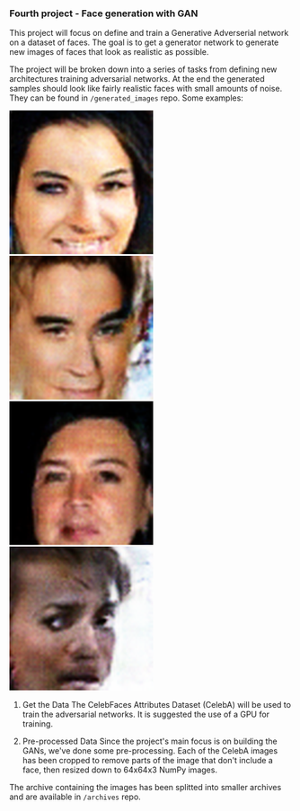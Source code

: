 ### Fourth project - Face generation with GAN

 This project will focus on define and train a Generative Adverserial network on a dataset of faces. The goal is to get a generator network to generate new images of faces that look as realistic as possible.

 The project will be broken down into a series of tasks from defining new architectures training adversarial networks. At the end the generated samples should look like fairly realistic faces with small amounts of noise. They can be found in ``/generated_images`` repo.
 Some examples:

 
 ![Alt text](https://github.com/heisenbrook/udacity-deep-learning-projects/blob/main/4_GAN_project/generated_images/Image_1_epoch_1000)
 ![Alt text](https://github.com/heisenbrook/udacity-deep-learning-projects/blob/main/4_GAN_project/generated_images/Image_2_epoch_1000)
 ![Alt text](https://github.com/heisenbrook/udacity-deep-learning-projects/blob/main/4_GAN_project/generated_images/Image_3_epoch_1000)
 ![Alt text](https://github.com/heisenbrook/udacity-deep-learning-projects/blob/main/4_GAN_project/generated_images/Image_4_epoch_1000)

1. Get the Data
 The CelebFaces Attributes Dataset (CelebA) will be used to train the adversarial networks. It is suggested the use of a GPU for training.

2. Pre-processed Data
 Since the project's main focus is on building the GANs, we've done some pre-processing. Each of the CelebA images has been cropped to remove parts of the image that don't include a face, then resized down to 64x64x3 NumPy images.

 The archive containing the images has been splitted into smaller archives and are available in ``/archives`` repo.